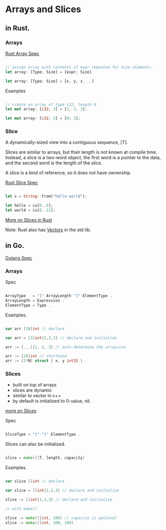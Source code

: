 # Arrays and Slices

## in Rust.

### Arrays

[Rust Array Spec](https://doc.rust-lang.org/std/primitive.array.html)

```rust

// assign array with contents of expr repeated for Size elements.
let array: [Type; Size] = [expr; Size]

let array: [Type; Size] = [x, y, z, ..]


```

Examples

```rust

// create an array of type i32, length N
let mut array: [i32; 3] = [1, 2, 3];

let mut array: [i32; 3] = [0; 3];


```

### Slice

A dynamically-sized view into a contiguous sequence, [T]. 

Slices are similar to arrays, but their length is not known at compile time. Instead, a slice is a two-word object, the first word is a pointer to the data, and the second word is the length of the slice.

A slice is a kind of reference, so it does not have ownership.

[Rust Slice Spec](https://doc.rust-lang.org/std/primitive.slice.html)

```rust

let s = String::from("hello world");

let hello = &s[0..5];
let world = &s[6..11];

```

[More on Slices in Rust](https://doc.rust-lang.org/book/ch04-03-slices.html)

Note: Rust also has [Vectors](https://doc.rust-lang.org/std/vec/) in the std lib.

## in Go.

[Golang Spec](https://go.dev/ref/spec#Array_types)

### Arrays

Spec

```go

ArrayType   = "[" ArrayLength "]" ElementType .
ArrayLength = Expression .
ElementType = Type .

```

Examples.


```go

var arr [20]int // declare 

var arr = [3]int{1,2,3} // declare and initialize

arr := [...]{1, 2, 3} // auto-determine the arraysize

arr := [20]int // shorthand 
arr := [2*N] struct { x, y int32 }

```


### Slices

- built on top of arrays
- slices are dynamic
- similar to vector in c++
- by default is initialized to 0-value, nil.

[more on Slices](https://www.youtube.com/watch?v=3SCgZLb4ZYw)

Spec

```go

SliceType = "[" "]" ElementType .

```

Slices can also be initialized.

```go

slice = make([]T, length, capacity)

```


Examples.

```go

var slice []int // declare

var slice = []int{1,2,3} // declare and initialize

slice := []int{1,2,3} // declare and initialize

// with make()

slice := make([]int, 100) // capacity is optional
slice := make([]int, 100, 100)

```